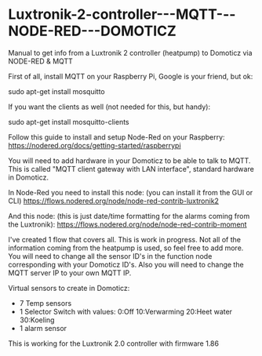 # Luxtronik-2-controller---MQTT---NODE-RED---DOMOTICZ
Manual to get info from a Luxtronik 2 controller (heatpump) to Domoticz via NODE-RED &amp; MQTT

First of all, install MQTT on your Raspberry Pi, Google is your friend, but ok:

sudo apt-get install mosquitto

If you want the clients as well (not needed for this, but handy):

sudo apt-get install mosquitto-clients

Follow this guide to install and setup Node-Red on your Raspberry:
https://nodered.org/docs/getting-started/raspberrypi

You will need to add hardware in your Domoticz to be able to talk to MQTT. This is called "MQTT client gateway with LAN interface", standard hardware in Domoticz.

In Node-Red you need to install this node: (you can install it from the GUI or CLI)
https://flows.nodered.org/node/node-red-contrib-luxtronik2

And this node: (this is just date/time formatting for the alarms coming from the Luxtronik):
https://flows.nodered.org/node/node-red-contrib-moment

I've created 1 flow that covers all. This is work in progress. Not all of the information coming from the heatpump is used, so feel free to add more.
You will need to change all the sensor ID's in the function node corresponding with your Domoticz ID's.
Also you will need to change the MQTT server IP to your own MQTT IP.

Virtual sensors to create in Domoticz:
- 7 Temp sensors
- 1 Selector Switch with values: 0:Off 10:Verwarming 20:Heet water 30:Koeling
- 1 alarm sensor

This is working for the Luxtronik 2.0 controller with firmware 1.86
